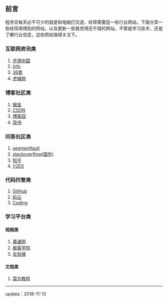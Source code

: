 ## 前言

程序员每天必不可少的就是和电脑打交道，经常需要逛一些行业网站。下面分享一些经常用得到的网站，以及更新一些我觉得还不错的网站。不管是学习技术，还是了解行业信息，这些网站值得关注下。

### 互联网资讯类

1. [开源中国](http://www.oschina.net/)
2. [Info](http://www.infoq.com/cn/)
3. [36氪](http://36kr.com/)
4. [虎嗅网](https://www.huxiu.com/)


### 博客社区类

1. [掘金](https://juejin.im/)
2. [CSDN](http://www.csdn.net/)
3. [博客园](https://www.cnblogs.com/)
4. [简书](http://www.jianshu.com/)


### 问答社区类

1. [segmentfault](https://segmentfault.com/)
2. [stackoverflow(国外)](http://stackoverflow.com/)
3. [知乎](http://www.zhihu.com/)
4. [V2EX](http://www.v2ex.com/)

### 代码托管类

1. [GitHub](https://github.com/)
2. [码云](http://git.oschina.net/)
3. [Coding](https://coding.net/)

### 学习平台类

#### 视频类

1. [慕课网](http://www.imooc.com/)
2. [极客学院](http://www.jikexueyuan.com/)
3. [实验楼](https://www.shiyanlou.com/)

#### 文档类

1. [菜鸟教程](http://www.runoob.com/)



---

updata：2018-11-13

